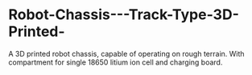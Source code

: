 # Robot-Chassis---Track-Type-3D-Printed-
A 3D printed robot chassis, capable of operating on rough terrain. With compartment for single 18650 litium ion cell and charging board.
